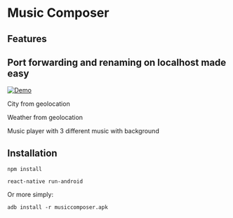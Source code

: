 # Music Composer

## Features

## Port forwarding and renaming on localhost made easy
[![Demo](https://raw.githubusercontent.com/bbeldame/rn-music/demo.png)](https://raw.githubusercontent.com/bbeldame/rn-music/demo.png)

City from geolocation

Weather from geolocation

Music player with 3 different music with background

## Installation 

```
npm install

react-native run-android
```

Or more simply: 

```
adb install -r musiccomposer.apk
```